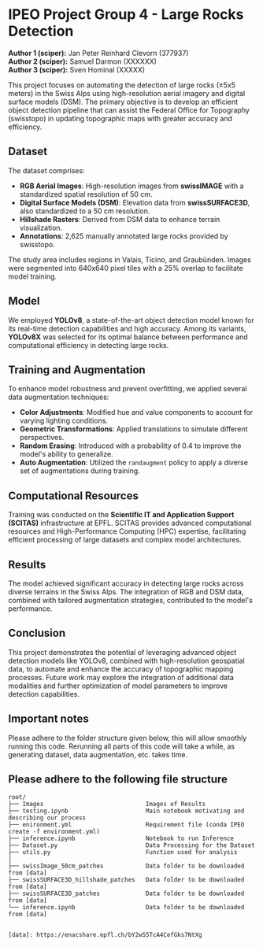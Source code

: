 # IPEO Project Group 4 - Large Rocks Detection

**Author 1 (sciper):** Jan Peter Reinhard Clevorn (377937)  
**Author 2 (sciper):** Samuel Darmon (XXXXXX)   
**Author 3 (sciper):** Sven Hominal (XXXXX)   

This project focuses on automating the detection of large rocks (≥5x5 meters) in the Swiss Alps using high-resolution aerial imagery and digital surface models (DSM). The primary objective is to develop an efficient object detection pipeline that can assist the Federal Office for Topography (swisstopo) in updating topographic maps with greater accuracy and efficiency.

## Dataset

The dataset comprises:

- **RGB Aerial Images**: High-resolution images from **swissIMAGE** with a standardized spatial resolution of 50 cm.
- **Digital Surface Models (DSM)**: Elevation data from **swissSURFACE3D**, also standardized to a 50 cm resolution.
- **Hillshade Rasters**: Derived from DSM data to enhance terrain visualization.
- **Annotations**: 2,625 manually annotated large rocks provided by swisstopo.

The study area includes regions in Valais, Ticino, and Graubünden. Images were segmented into 640x640 pixel tiles with a 25% overlap to facilitate model training.

## Model

We employed **YOLOv8**, a state-of-the-art object detection model known for its real-time detection capabilities and high accuracy. Among its variants, **YOLOv8X** was selected for its optimal balance between performance and computational efficiency in detecting large rocks.

## Training and Augmentation

To enhance model robustness and prevent overfitting, we applied several data augmentation techniques:

- **Color Adjustments**: Modified hue and value components to account for varying lighting conditions.
- **Geometric Transformations**: Applied translations to simulate different perspectives.
- **Random Erasing**: Introduced with a probability of 0.4 to improve the model's ability to generalize.
- **Auto Augmentation**: Utilized the `randaugment` policy to apply a diverse set of augmentations during training.

## Computational Resources

Training was conducted on the **Scientific IT and Application Support (SCITAS)** infrastructure at EPFL. SCITAS provides advanced computational resources and High-Performance Computing (HPC) expertise, facilitating efficient processing of large datasets and complex model architectures.

## Results

The model achieved significant accuracy in detecting large rocks across diverse terrains in the Swiss Alps. The integration of RGB and DSM data, combined with tailored augmentation strategies, contributed to the model's performance.

## Conclusion

This project demonstrates the potential of leveraging advanced object detection models like YOLOv8, combined with high-resolution geospatial data, to automate and enhance the accuracy of topographic mapping processes. Future work may explore the integration of additional data modalities and further optimization of model parameters to improve detection capabilities.

## Important notes

Please adhere to the folder structure given below, this will allow smoothly running this code. Rerunning all parts of this code will take a while, as generating dataset, data augmentation, etc. takes time. 


## Please adhere to the following file structure

```plaintext
root/
├── Images                             Images of Results
├── testing.ipynb                      Main notebook motivating and describing our process
├── enironment.yml                     Requirement file (conda IPEO create -f environment.yml)
├── inference.ipynb                    Notebook to run Inference
├── Dataset.py                         Data Processing for the Dataset
├── utils.py                           Function used for analysis
│
├── swissImage_50cm_patches            Data folder to be downloaded from [data]
├── swissSURFACE3D_hillshade_patches   Data folder to be downloaded from [data]
├── swissSURFACE3D_patches             Data folder to be downloaded from [data]
└── inference.ipynb                    Data folder to be downloaded from [data]


[data]: https://enacshare.epfl.ch/bY2wS5TcA4CefGks7NtXg

